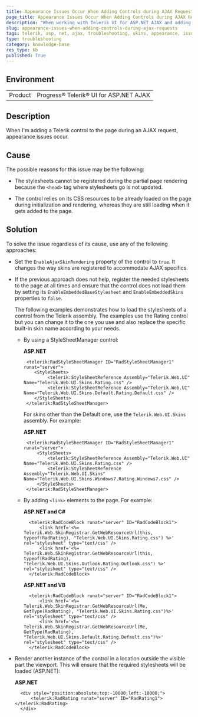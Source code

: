 ```yaml
---
title: Appearance Issues Occur When Adding Controls during AJAX Requests
page_title: Appearance Issues Occur When Adding Controls during AJAX Requests
description: "When working with Telerik UI for ASP.NET AJAX and adding a Telerik control to the page during an AJAX request, appearance issues occur."
slug: appearance-issues-when-adding-controls-during-ajax-requests
tags: telerik, asp, net, ajax, troubleshooting, skins, appearance, issues, when, adding, control, during, ajax, request
type: troubleshooting
category: knowledge-base
res_type: kb
published: True
---
```


## Environment

<table>
	<tbody>
		<tr>
			<td>Product</td>
			<td>Progress® Telerik® UI for ASP.NET AJAX</td>
		</tr>
	</tbody>
</table>

## Description

When I'm adding a Telerik control to the page during an AJAX request, appearance issues occur.

## Cause

The possible reasons for this issue may be the following:

* The stylesheets cannot be registered during the partial page rendering because the `<head>` tag where stylesheets go is not updated.

* The control relies on its CSS resources to be already loaded on the page during initialization and rendering, whereas they are still loading when it gets added to the page.

## Solution

To solve the issue regardless of its cause, use any of the following approaches:

* Set the `EnableAjaxSkinRendering` property of the control to `true`. It changes the way skins are registered to accommodate AJAX specifics.

* If the previous approach does not help, register the needed stylesheets to the page at all times and ensure that the control does not load them by setting its `EnableEmbeddedBaseStylesheet` and `EnableEmbeddedSkins` properties to `false`.

	The following examples demonstrates how to load the stylesheets of a control from the Telerik assembly. The examples use the Rating control but you can change it to the one you use and also replace the specific built-in skin name according to your needs.

	 * By using a StyleSheetManager control:

		**ASP.NET**

			<telerik:RadStyleSheetManager ID="RadStyleSheetManager1" runat="server">
			   <StyleSheets>
			        <telerik:StyleSheetReference Assembly="Telerik.Web.UI" Name="Telerik.Web.UI.Skins.Rating.css" />
			        <telerik:StyleSheetReference Assembly="Telerik.Web.UI" Name="Telerik.Web.UI.Skins.Default.Rating.Default.css" />
			   </StyleSheets>
			</telerik:RadStyleSheetManager>

		For skins other than the Default one, use the `Telerik.Web.UI.Skins` assembly. For example:

		**ASP.NET**

			<telerik:RadStyleSheetManager ID="RadStyleSheetManager1" runat="server">
				<StyleSheets>
					<telerik:StyleSheetReference Assembly="Telerik.Web.UI" Name="Telerik.Web.UI.Skins.Rating.css" />
					<telerik:StyleSheetReference Assembly="Telerik.Web.UI.Skins" Name="Telerik.Web.UI.Skins.Windows7.Rating.Windows7.css" />
				</StyleSheets>
			</telerik:RadStyleSheetManager>

	* By adding `<link>` elements to the page. For example:

		**ASP.NET and C#**

			<telerik:RadCodeBlock runat="server" ID="RadCodeBlock1">
				<link href='<%= Telerik.Web.SkinRegistrar.GetWebResourceUrl(this, typeof(RadRating), "Telerik.Web.UI.Skins.Rating.css") %>' rel="stylesheet" type="text/css" />
				<link href='<%= Telerik.Web.SkinRegistrar.GetWebResourceUrl(this, typeof(RadRating), "Telerik.Web.UI.Skins.Outlook.Rating.Outlook.css") %>' rel="stylesheet" type="text/css" />
			</telerik:RadCodeBlock>

		**ASP.NET and VB**

			<telerik:RadCodeBlock runat="server" ID="RadCodeBlock1">
				<link href='<%= Telerik.Web.SkinRegistrar.GetWebResourceUrl(Me, GetType(RadRating), "Telerik.Web.UI.Skins.Rating.css")%>' rel="stylesheet" type="text/css" />
				<link href='<%= Telerik.Web.SkinRegistrar.GetWebResourceUrl(Me, GetType(RadRating), "Telerik.Web.UI.Skins.Default.Rating.Default.css")%>' rel="stylesheet" type="text/css" />
			</telerik:RadCodeBlock>

* Render another instance of the control in a location outside the visible part the viewport. This will ensure that the required stylesheets will be loaded (ASP.NET):
	
	**ASP.NET**
	
	    <div style="position:absolute;top:-10000;left:-10000;">
		    <telerik:RadRating runat="server" ID="RadRating1"></telerik:RadRating>
	    </div>


